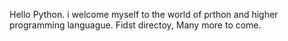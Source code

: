 Hello Python.
i welcome myself to the world of prthon and higher programming languague.
Fidst directoy, Many more to come.
